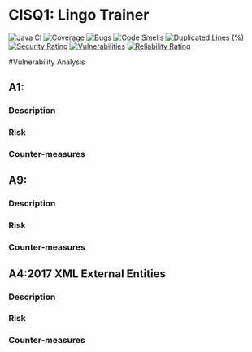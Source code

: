 # CISQ1: Lingo Trainer
[![Java CI](https://github.com/Fare-alkhadrawy/cisq1-lingo/actions/workflows/build.yml/badge.svg?branch=DeelOpdracht4)](https://github.com/Fare-alkhadrawy/cisq1-lingo/actions/workflows/build.yml)
[![Coverage](https://sonarcloud.io/api/project_badges/measure?project=Fare-alkhadrawy_cisq1-lingo&metric=coverage)](https://sonarcloud.io/dashboard?id=Fare-alkhadrawy_cisq1-lingo)
[![Bugs](https://sonarcloud.io/api/project_badges/measure?project=Fare-alkhadrawy_cisq1-lingo&metric=bugs)](https://sonarcloud.io/dashboard?id=Fare-alkhadrawy_cisq1-lingo)
[![Code Smells](https://sonarcloud.io/api/project_badges/measure?project=Fare-alkhadrawy_cisq1-lingo&metric=code_smells)](https://sonarcloud.io/dashboard?id=Fare-alkhadrawy_cisq1-lingo)
[![Duplicated Lines (%)](https://sonarcloud.io/api/project_badges/measure?project=Fare-alkhadrawy_cisq1-lingo&metric=duplicated_lines_density)](https://sonarcloud.io/dashboard?id=Fare-alkhadrawy_cisq1-lingo)
[![Security Rating](https://sonarcloud.io/api/project_badges/measure?project=Fare-alkhadrawy_cisq1-lingo&metric=security_rating)](https://sonarcloud.io/dashboard?id=Fare-alkhadrawy_cisq1-lingo)
[![Vulnerabilities](https://sonarcloud.io/api/project_badges/measure?project=Fare-alkhadrawy_cisq1-lingo&metric=vulnerabilities)](https://sonarcloud.io/dashboard?id=Fare-alkhadrawy_cisq1-lingo)
[![Reliability Rating](https://sonarcloud.io/api/project_badges/measure?project=Fare-alkhadrawy_cisq1-lingo&metric=reliability_rating)](https://sonarcloud.io/dashboard?id=Fare-alkhadrawy_cisq1-lingo)

#Vulnerability Analysis
## A1:
### Description


### Risk

### Counter-measures


## A9:
### Description

### Risk

### Counter-measures


## A4:2017 XML External Entities
### Description

### Risk


### Counter-measures

